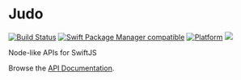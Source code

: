 # Judo

[![Build Status](https://github.com/jectivex/Judo/workflows/Judo%20CI/badge.svg?branch=main)](https://github.com/jectivex/Judo/actions)
[![Swift Package Manager compatible](https://img.shields.io/badge/SPM-compatible-brightgreen.svg)](https://github.com/apple/swift-package-manager)
[![Platform](https://img.shields.io/badge/Platforms-macOS%20|%20iOS%20|%20tvOS%20|%20Linux-lightgrey.svg)](https://github.com/jectivex/Judo)
[![](https://tokei.rs/b1/github/jectivex/Judo)](https://github.com/jectivex/Judo)

Node-like APIs for SwiftJS

Browse the [API Documentation](https://www.jective.org/docs/Judo/).


